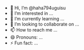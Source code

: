 - 👋 Hi, I’m @haha794uguisu
- 👀 I’m interested in ...
- 🌱 I’m currently learning ...
- 💞️ I’m looking to collaborate on ...
- 📫 How to reach me ...
- 😄 Pronouns: ...
- ⚡ Fun fact: ...

<!---
haha794uguisu/haha794uguisu is a ✨ special ✨ repository because its `README.md` (this file) appears on your GitHub profile.
You can click the Preview link to take a look at your changes.
--->
